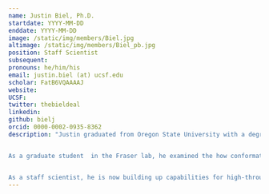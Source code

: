 ```yaml
---
name: Justin Biel, Ph.D.
startdate: YYYY-MM-DD
enddate: YYYY-MM-DD
image: /static/img/members/Biel.jpg
altimage: /static/img/members/Biel_pb.jpg
position: Staff Scientist
subsequent:
pronouns: he/him/his
email: justin.biel (at) ucsf.edu
scholar: FatB6VQAAAAJ
website:
UCSF:
twitter: thebieldeal
linkedin:
github: bielj
orcid: 0000-0002-0935-8362
description: "Justin graduated from Oregon State University with a degree in Biochemistry and Biophysics. He conducted research in both the laboratories of Dr. Elisar Barbar studying dynein protein interactions, and Dr. P. Andrew Karplus conducting structural bioinformatic research on protein structural components from ultra-high resolution protein crystal structures.


As a graduate student  in the Fraser lab, he examined the how conformational heterogeneity changed during directed evolution and revealed minor states that resulted from ligand binding. He was supported by a graduate fellowship from [NSF](http://www.nsfgrfp.org/).


As a staff scientist, he is now building up capabilities for high-throughput ligand soaking experiments."
---
```

